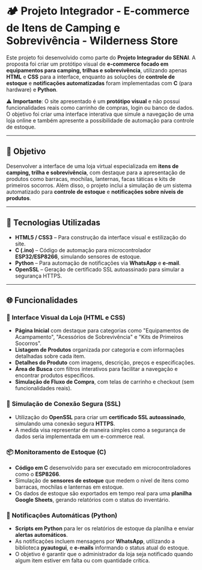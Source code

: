 # 🏕️ Projeto Integrador - E-commerce de Itens de Camping e Sobrevivência - Wilderness Store

Este projeto foi desenvolvido como parte do **Projeto Integrador do SENAI**. A proposta foi criar um protótipo visual de **e-commerce focado em equipamentos para camping, trilhas e sobrevivência**, utilizando apenas **HTML** e **CSS** para a interface, enquanto as soluções de **controle de estoque** e **notificações automatizadas** foram implementadas com **C** (para hardware) e **Python**.

⚠️ **Importante**: O site apresentado é um **protótipo visual** e não possui funcionalidades reais como carrinho de compras, login ou banco de dados. O objetivo foi criar uma interface interativa que simule a navegação de uma loja online e também apresente a possibilidade de automação para controle de estoque.

---

## 📌 Objetivo

Desenvolver a interface de uma loja virtual especializada em **itens de camping, trilha e sobrevivência**, com destaque para a apresentação de produtos como barracas, mochilas, lanternas, facas táticas e kits de primeiros socorros. Além disso, o projeto inclui a simulação de um sistema automatizado para **controle de estoque** e **notificações sobre níveis de produtos**.

---

## 🧱 Tecnologias Utilizadas

- **HTML5 / CSS3** – Para construção da interface visual e estilização do site.
- **C (.ino)** – Código de automação para microcontrolador **ESP32/ESP8266**, simulando sensores de estoque.
- **Python** – Para automação de notificações via **WhatsApp** e **e-mail**.
- **OpenSSL** – Geração de certificado SSL autoassinado para simular a segurança HTTPS.

---

## 🌐 Funcionalidades

### 🌿 **Interface Visual da Loja** (HTML e CSS)
- **Página Inicial** com destaque para categorias como "Equipamentos de Acampamento", "Acessórios de Sobrevivência" e "Kits de Primeiros Socorros".
- **Listagem de Produtos** organizada por categoria e com informações detalhadas sobre cada item.
- **Detalhes do Produto** com imagens, descrição, preços e especificações.
- **Área de Busca** com filtros interativos para facilitar a navegação e encontrar produtos específicos.
- **Simulação de Fluxo de Compra**, com telas de carrinho e checkout (sem funcionalidades reais).

### 🔐 **Simulação de Conexão Segura (SSL)**
- Utilização do **OpenSSL** para criar um **certificado SSL autoassinado**, simulando uma conexão segura **HTTPS**.
- A medida visa representar de maneira simples como a segurança de dados seria implementada em um e-commerce real.

### 📦 **Monitoramento de Estoque** (C)
- **Código em C** desenvolvido para ser executado em microcontroladores como o **ESP8266**.
- Simulação de **sensores de estoque** que medem o nível de itens como barracas, mochilas e lanternas em estoque.
- Os dados de estoque são exportados em tempo real para uma **planilha Google Sheets**, gerando relatórios com o status do inventário.

### 📲 **Notificações Automáticas** (Python)
- **Scripts em Python** para ler os relatórios de estoque da planilha e enviar **alertas automáticos**.
- As notificações incluem mensagens por **WhatsApp**, utilizando a biblioteca **pyautogui**, e **e-mails** informando o status atual do estoque.
- O objetivo é garantir que o administrador da loja seja notificado quando algum item estiver em falta ou com quantidade crítica.

